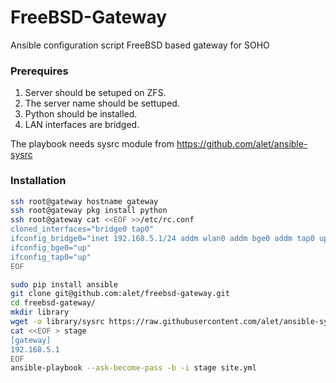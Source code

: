 # FreeBSD-Gateway
Ansible configuration script FreeBSD based gateway for SOHO

### Prerequires
1. Server should be setuped on ZFS.
2. The server name should be settuped.
3. Python should be installed.
4. LAN interfaces are bridged.

The playbook needs sysrc module from <https://github.com/alet/ansible-sysrc>

### Installation
```sh
ssh root@gateway hostname gateway
ssh root@gateway pkg install python
ssh root@gateway cat <<EOF >>/etc/rc.conf
cloned_interfaces="bridge0 tap0"
ifconfig_bridge0="inet 192.168.5.1/24 addm wlan0 addm bge0 addm tap0 up"
ifconfig_bge0="up"
ifconfig_tap0="up"
EOF

sudo pip install ansible
git clone git@github.com:alet/freebsd-gateway.git
cd freebsd-gateway/
mkdir library
wget -o library/sysrc https://raw.githubusercontent.com/alet/ansible-sysrc/master/library/sysrc
cat <<EOF > stage
[gateway]
192.168.5.1
EOF
ansible-playbook --ask-become-pass -b -i stage site.yml
```
